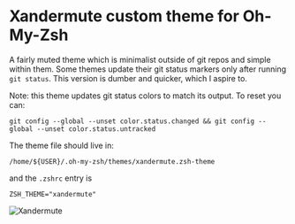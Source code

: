 # Xandermute custom theme for Oh-My-Zsh

A fairly muted theme which is minimalist outside of git repos and simple within them. Some themes update their git status markers only after running `git status`. This version is dumber and quicker, which I aspire to.

Note: this theme updates git status colors to match its output. To reset you can:

`git config --global --unset color.status.changed && git config --global --unset color.status.untracked`

The theme file should live in:

`/home/${USER}/.oh-my-zsh/themes/xandermute.zsh-theme`

and the `.zshrc` entry is

`ZSH_THEME="xandermute"`

![Xandermute](https://user-images.githubusercontent.com/6367213/199682710-58497998-7be6-454a-b09c-140b28d4e296.png)
